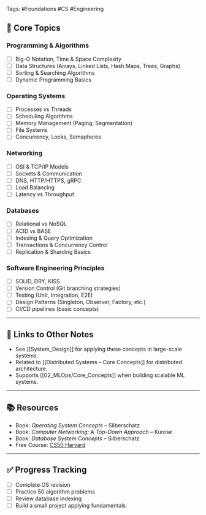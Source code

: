 Tags: #Foundations #CS #Engineering

## 📌 Core Topics

### Programming & Algorithms
- [ ] Big-O Notation, Time & Space Complexity
- [ ] Data Structures (Arrays, Linked Lists, Hash Maps, Trees, Graphs)
- [ ] Sorting & Searching Algorithms
- [ ] Dynamic Programming Basics

### Operating Systems
- [ ] Processes vs Threads
- [ ] Scheduling Algorithms
- [ ] Memory Management (Paging, Segmentation)
- [ ] File Systems
- [ ] Concurrency, Locks, Semaphores

### Networking
- [ ] OSI & TCP/IP Models
- [ ] Sockets & Communication
- [ ] DNS, HTTP/HTTPS, gRPC
- [ ] Load Balancing
- [ ] Latency vs Throughput

### Databases
- [ ] Relational vs NoSQL
- [ ] ACID vs BASE
- [ ] Indexing & Query Optimization
- [ ] Transactions & Concurrency Control
- [ ] Replication & Sharding Basics

### Software Engineering Principles
- [ ] SOLID, DRY, KISS
- [ ] Version Control (Git branching strategies)
- [ ] Testing (Unit, Integration, E2E)
- [ ] Design Patterns (Singleton, Observer, Factory, etc.)
- [ ] CI/CD pipelines (basic concepts)

---

## 🔗 Links to Other Notes
- See [[System_Design]] for applying these concepts in large-scale systems.
- Related to [[Distributed Systems – Core Concepts]] for distributed architecture.
- Supports [[02_MLOps/Core_Concepts]] when building scalable ML systems.

---

## 📚 Resources
- Book: *Operating System Concepts* – Silberschatz
- Book: *Computer Networking: A Top-Down Approach* – Kurose
- Book: *Database System Concepts* – Silberschatz
- Free Course: [CS50 Harvard](https://cs50.harvard.edu/x/)

---

## ✅ Progress Tracking
- [ ] Complete OS revision
- [ ] Practice 50 algorithm problems
- [ ] Review database indexing
- [ ] Build a small project applying fundamentals
